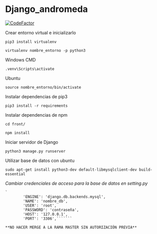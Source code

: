 # Django_andromeda

[![CodeFactor](https://www.codefactor.io/repository/github/sango09/django_andromeda/badge?s=6ce7dfa25d4f36e0554fb6eab534600ccff09044)](https://www.codefactor.io/repository/github/sango09/django_andromeda)

Crear entorno virtual e inicializarlo

`pip3 install virtualenv`

`virtualenv nombre_entorno -p python3` 

Windows CMD

`.venv\Scripts\activate`

Ubuntu

`source nombre_entorno/bin/activate`


Instalar dependencias de pip3

`pip3 install -r requirements`

Instalar dependencias de npm

`cd front/`

`npm install`

Iniciar servidor de Django

`python3 manage.py runserver`

Utilizar base de datos con ubuntu

`sudo apt-get install python3-dev default-libmysqlclient-dev build-essential`


_Cambiar credenciales de acceso para la base de datos en setting.py_
``````
`
        'ENGINE': 'django.db.backends.mysql',
        'NAME': 'nombre_db',
        'USER': 'root',
        'PASSWORD': 'contraseña',
        'HOST': '127.0.0.1',
        'PORT': '3306',```````

**NO HACER MERGE A LA RAMA MASTER SIN AUTORIZACIÓN PREVIA**






